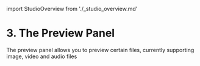 import StudioOverview from './_studio_overview.md'

# 3. The Preview Panel
The preview panel allows you to preview certain files, currently supporting image, video and audio files
<StudioOverview />

